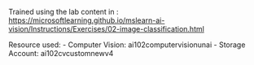 Trained using the lab content in : https://microsoftlearning.github.io/mslearn-ai-vision/Instructions/Exercises/02-image-classification.html


Resource used: 
    - Computer Vision: ai102computervisionunai
    - Storage Account:  ai102cvcustomnewv4
